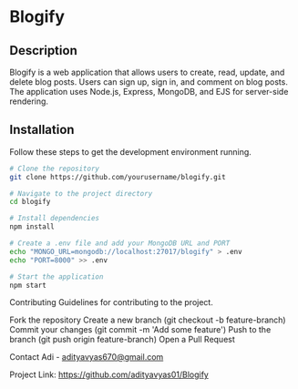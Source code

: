 # Blogify

## Description
Blogify is a web application that allows users to create, read, update, and delete blog posts. Users can sign up, sign in, and comment on blog posts. The application uses Node.js, Express, MongoDB, and EJS for server-side rendering.

## Installation
Follow these steps to get the development environment running.

```bash
# Clone the repository
git clone https://github.com/yourusername/blogify.git

# Navigate to the project directory
cd blogify

# Install dependencies
npm install

# Create a .env file and add your MongoDB URL and PORT
echo "MONGO_URL=mongodb://localhost:27017/blogify" > .env
echo "PORT=8000" >> .env

# Start the application
npm start
```
Contributing
Guidelines for contributing to the project.

Fork the repository
Create a new branch (git checkout -b feature-branch)
Commit your changes (git commit -m 'Add some feature')
Push to the branch (git push origin feature-branch)
Open a Pull Request

Contact
Adi - adityavyas670@gmail.com

Project Link: https://github.com/adityavyas01/Blogify
